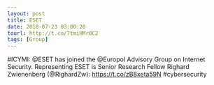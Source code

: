 ```yaml
---
layout: post
title: ESET
date: 2018-07-23 03:00:20
tourl: http://t.co/7tmiHMr0C2
tags: [Group]
---
```

#ICYMI: @ESET has joined the @Europol Advisory Group on Internet Security. Representing ESET is Senior Research Fellow Righard Zwienenberg (@RighardZw):
https://t.co/zB8xeta59N #cybersecurity